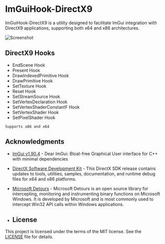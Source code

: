 # ImGuiHook-DirectX9
ImGuiHook-DirectX9 is a utility designed to facilitate ImGui integration with DirectX9 applications, supporting both x64 and x86 architectures.

![Screenshot](https://i.imgur.com/139lIgi.png)

## DirectX9 Hooks
* EndScene Hook
* Present Hook
* DrawIndexedPrimitive Hook
* DrawPrimitive Hook
* SetTexture Hook
* Reset Hook
* SetStreamSource Hook
* SetVertexDeclaration Hook
* SetVertexShaderConstantF Hook
* SetVertexShader Hook
* SetPixelShader Hook
```
Supports x86 and x64
```

## Acknowledgments
* [ImGui v1.90.4](https://github.com/ocornut/imgui) - Dear ImGui: Bloat-free Graphical User interface for C++ with minimal dependencies
* [DirectX Software Development Kit](https://www.microsoft.com/en-us/download/details.aspx?id=6812) - This DirectX SDK release contains updates to tools, utilities, samples, documentation, and runtime debug files for x64 and x86 platforms.
* [Microsoft Detours](https://github.com/microsoft/Detours) - Microsoft Detours is an open source library for intercepting, monitoring and instrumenting binary functions on Microsoft Windows. It is developed by Microsoft and is most commonly used to intercept Win32 API calls within Windows applications.

* ## License

This project is licensed under the terms of the MIT license. See the [LICENSE](https://github.com/furkankadirguzeloglu/ImGuiHook-DirectX9/blob/master/LICENSE) file for details.
